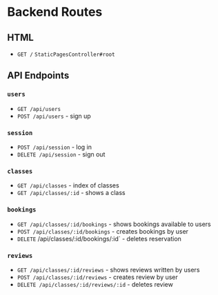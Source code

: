 # Backend Routes

## HTML 
* `GET /` `StaticPagesController#root`

## API Endpoints

### `users`

* `GET /api/users` 
* `POST /api/users` - sign up

### `session`

* `POST /api/session` - log in 
*  `DELETE /api/session` - sign out 

### `classes`

* `GET /api/classes` - index of classes
* `GET /api/classes/:id` - shows a class


### `bookings` 

* `GET /api/classes/:id/bookings` - shows bookings available to users 
* `POST /api/classes/:id/bookings` - creates bookings by user
* `DELETE` /api/classes/:id/bookings/:id`  - deletes reservation 

### `reviews`

* `GET /api/classes/:id/reviews` - shows reviews written by users 
* `POST /api/classes/:id/reviews` - creates review by user
* `DELETE /api/classes/:id/reviews/:id` - deletes review
